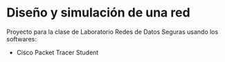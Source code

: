 # Diseño y simulación de una red

Proyecto para la clase de Laboratorio Redes de Datos Seguras usando los softwares:
- Cisco Packet Tracer Student
